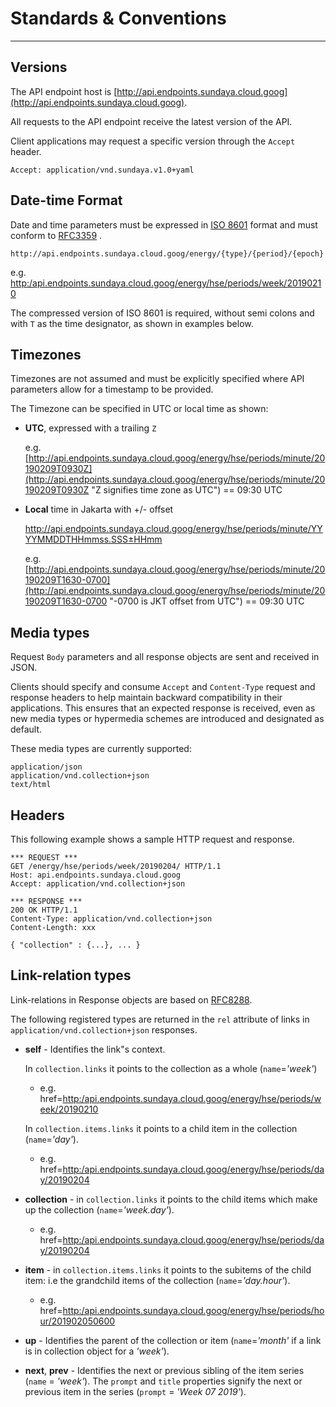# Standards & Conventions
---

## Versions
The API endpoint host is [http://api.endpoints.sundaya.cloud.goog](http://api.endpoints.sundaya.cloud.goog). 

All requests to the API endpoint receive the latest version of the API.     

Client applications may request a specific version through the `Accept` header.

    Accept: application/vnd.sundaya.v1.0+yaml

## Date-time Format
Date and time parameters must be expressed in [ISO 8601](https://en.wikipedia.org/wiki/ISO_8601) format and must conform to [RFC3359](https://tools.ietf.org/html/rfc3339) .

    http://api.endpoints.sundaya.cloud.goog/energy/{type}/{period}/{epoch}

e.g. [http:/api.endpoints.sundaya.cloud.goog/energy/hse/periods/week/20190210](http:/api.endpoints.sundaya.cloud.goog/energy/hse/periods/week/20190210)

The compressed version of ISO 8601 is required, without semi colons and with `T` as the time designator, as shown in examples below.


## Timezones
Timezones are not assumed and must be explicitly specified where API parameters allow for a timestamp to be provided. 

The Timezone can be specified in UTC or local time as shown:

- __UTC__, expressed with a trailing `Z` 

    e.g. [http://api.endpoints.sundaya.cloud.goog/energy/hse/periods/minute/20190209T0930Z](http://api.endpoints.sundaya.cloud.goog/energy/hse/periods/minute/20190209T0930Z "Z signifies time zone as UTC") == 09:30 UTC

- __Local__ time in Jakarta with +/- offset 

    http://api.endpoints.sundaya.cloud.goog/energy/hse/periods/minute/YYYYMMDDTHHmmss.SSS±HHmm

    e.g. [http://api.endpoints.sundaya.cloud.goog/energy/hse/periods/minute/20190209T1630-0700](http://api.endpoints.sundaya.cloud.goog/energy/hse/periods/minute/20190209T1630-0700 "-0700 is JKT offset from  UTC") == 09:30 UTC
## Media types
Request `Body` parameters and all response objects are sent and received in JSON. 

Clients should specify and consume `Accept` and `Content-Type` request and response headers to help maintain backward compatibility in their applications. This ensures that an expected response is received, even as new media types or hypermedia schemes are introduced and designated as default.

These media types are currently supported:

    application/json 
    application/vnd.collection+json
    text/html

## Headers
This following example shows a sample HTTP request and response.
```
*** REQUEST ***	
GET /energy/hse/periods/week/20190204/ HTTP/1.1	
Host: api.endpoints.sundaya.cloud.goog
Accept: application/vnd.collection+json	
    
*** RESPONSE ***	
200 OK HTTP/1.1	
Content-Type: application/vnd.collection+json	
Content-Length: xxx	
    
{ "collection" : {...}, ... }
```

## Link-relation types
Link-relations in Response objects are based on [RFC8288](https://tools.ietf.org/html/rfc8288#page-6). 

The following registered types are returned in the `rel` attribute of links in `application/vnd.collection+json` responses. 
- **self**	- Identifies the link"s context.

    In `collection.links` it points to the collection as a whole (`name`=*'week'*)            

    - e.g. href=<a>[http:/api.endpoints.sundaya.cloud.goog/energy/hse/periods/week/20190210](http:/api.endpoints.sundaya.cloud.goog/energy/hse/periods/week/20190210)</a>

    In `collection.items.links` it points to a child item in the collection (`name`=*'day'*).
    - e.g. href=<a>[http:/api.endpoints.sundaya.cloud.goog/energy/hse/periods/day/20190204](http:/api.endpoints.sundaya.cloud.goog/energy/hse/periods/day/20190204)</a>

- **collection** - in `collection.links` it points to the child items which make up the collection (`name`=*'week.day'*).
    
    - e.g. href=<a>[http:/api.endpoints.sundaya.cloud.goog/energy/hse/periods/day/20190204](http:/api.endpoints.sundaya.cloud.goog/energy/hse/periods/day/20190204)</a>

- **item** - in `collection.items.links` it points to the subitems of the child item: i.e the grandchild items of the collection (`name`=*'day.hour'*).

    - e.g. href=<a>[http:/api.endpoints.sundaya.cloud.goog/energy/hse/periods/hour/201902050600](http:/api.endpoints.sundaya.cloud.goog/energy/hse/periods/hour/201902050600)</a>

- **up** - Identifies the parent of the collection or item (`name`=*'month'* if a link is in collection object for a *'week'*).
    
- **next**, **prev** - Identifies the next or previous sibling of the item series (`name` = *'week'*). The `prompt` and `title` properties signify the next or previous item in the series (`prompt` = *'Week 07 2019'*).

    
